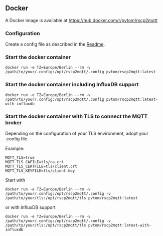 ## Docker

A Docker image is available at https://hub.docker.com/r/pvtom/rscp2mqtt

### Configuration

Create a config file as described in the [Readme](README.md).

### Start the docker container

```
docker run -e TZ=Europe/Berlin --rm -v /path/to/your/.config:/opt/rscp2mqtt/.config pvtom/rscp2mqtt:latest
```

### Start the docker container including InfluxDB support 
 
```
docker run -e TZ=Europe/Berlin --rm -v /path/to/your/.config:/opt/rscp2mqtt/.config pvtom/rscp2mqtt:latest-with-influxdb
```

### Start the docker container with TLS to connect the MQTT broker

Depending on the configuration of your TLS environment, adopt your .config file.

Example:
```
MQTT_TLS=true
MQTT_TLS_CAFILE=tls/ca.crt
MQTT_TLS_CERTFILE=tls/client.crt
MQTT_TLS_KEYFILE=tls/client.key
```

Start with
```
docker run -e TZ=Europe/Berlin --rm -v /path/to/your/.config:/opt/rscp2mqtt/.config -v /path/to/your/tls:/opt/rscp2mqtt/tls pvtom/rscp2mqtt:latest
```
or with InfluxDB support
```
docker run -e TZ=Europe/Berlin --rm -v /path/to/your/.config:/opt/rscp2mqtt/.config -v /path/to/your/tls:/opt/rscp2mqtt/tls pvtom/rscp2mqtt:latest-with-influxdb
```
